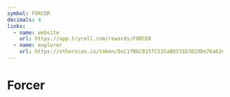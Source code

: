 ```yaml
---
symbol: FORCER
decimals: 4
links:
  - name: website
    url: https://app.tryroll.com/rewards/FORCER
  - name: explorer
    url: https://etherscan.io/token/0xC1fB6C015fC535aBD331D3029De76a62e412Fb23
---
```


# Forcer
